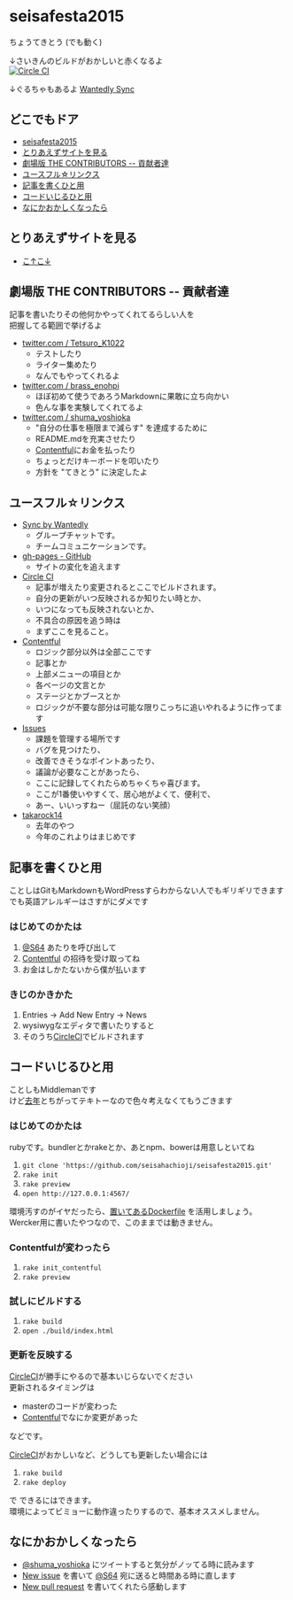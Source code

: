 # seisafesta2015

ちょうてきとう (でも動く)

↓さいきんのビルドがおかしいと赤くなるよ  
[![Circle CI](https://circleci.com/gh/seisahachioji/seisafesta2015/tree/master.svg?style=svg)](https://circleci.com/gh/seisahachioji/seisafesta2015/tree/master)

↓ぐるちゃもあるよ
[Wantedly Sync](#ユースフルリンクス)

## どこでもドア
- [seisafesta2015](#seisafesta2015)
- [とりあえずサイトを見る](#とりあえずサイトを見る)
- [劇場版 THE CONTRIBUTORS -- 貢献者達](#劇場版-the-contributors----貢献者達)
- [ユースフル☆リンクス](#ユースフルリンクス)
- [記事を書くひと用](#記事を書くひと用)
- [コードいじるひと用](#コードいじるひと用)
- [なにかおかしくなったら](#なにかおかしくなったら)

## とりあえずサイトを見る
- [こ↑こ↓](http://seisahachioji.github.io/seisafesta2015/)

## 劇場版 THE CONTRIBUTORS -- 貢献者達
記事を書いたりその他何かやってくれてるらしい人を  
把握してる範囲で挙げるよ

- [twitter.com / Tetsuro_K1022](https://twitter.com/Tetsuro_K1022)
  - テストしたり
  - ライター集めたり
  - なんでもやってくれるよ
- [twitter.com / brass_enohpi](https://twitter.com/brass_enohpi)
  - ほぼ初めて使うであろうMarkdownに果敢に立ち向かい
  - 色んな事を実験してくれてるよ
- [twitter.com / shuma_yoshioka](https://twitter.com/shuma_yoshioka)
  - "自分の仕事を極限まで減らす" を達成するために
  - README.mdを充実させたり
  - [Contentful](#ユースフルリンクス)にお金を払ったり
  - ちょっとだけキーボードを叩いたり
  - 方針を "てきとう" に決定したよ

## ユースフル☆リンクス
- [Sync by Wantedly](http://bit.ly/1MTaa0z)
  - グループチャットです。
  - チームコミュニケーションです。
- [gh-pages - GitHub](https://github.com/seisahachioji/seisafesta2015/commits/gh-pages)
  - サイトの変化を追えます
- [Circle CI](https://circleci.com/gh/seisahachioji/seisafesta2015/tree/master)
  - 記事が増えたり変更されるとここでビルドされます。
  - 自分の更新がいつ反映されるか知りたい時とか、
  - いつになっても反映されないとか、
  - 不具合の原因を追う時は
  - まずここを見ること。
- [Contentful](https://app.contentful.com/spaces/culruq1g10hg)
  - ロジック部分以外は全部ここです
  - 記事とか
  - 上部メニューの項目とか
  - 各ページの文言とか
  - ステージとかブースとか
  - ロジックが不要な部分は可能な限りこっちに追いやれるように作ってます
- [Issues](https://github.com/seisahachioji/seisafesta2015/issues)
  - 課題を管理する場所です
  - バグを見つけたり、
  - 改善できそうなポイントあったり、
  - 議論が必要なことがあったら、
  - ここに記録してくれたらめちゃくちゃ喜びます。
  - ここが1番使いやすくて、居心地がよくて、便利で、
  - あー、いいっすねー（屈託のない笑顔）
- [takarock14](https://github.com/seisahachioji/takarock14)
  - 去年のやつ
  - 今年のこれよりはまじめです

## 記事を書くひと用
ことしはGitもMarkdownもWordPressすらわからない人でもギリギリできます  
でも英語アレルギーはさすがにダメです

### はじめてのかたは
1. [@S64](github.com/S64) あたりを呼び出して
2. [Contentful](https://app.contentful.com/spaces/culruq1g10hg) の招待を受け取ってね
3. お金はしかたないから僕が払います

### きじのかきかた
1. Entries -> Add New Entry -> News
2. wysiwygなエディタで書いたりすると
3. そのうち[CircleCI](#ユースフルリンクス)でビルドされます

## コードいじるひと用
ことしもMiddlemanです  
けど[去年](#ユースフルリンクス)とちがってテキトーなので色々考えなくてもうごきます

### はじめてのかたは
rubyです。bundlerとかrakeとか、あとnpm、bowerは用意しといてね

1. `git clone 'https://github.com/seisahachioji/seisafesta2015.git'`
2. `rake init`
3. `rake preview`
4. `open http://127.0.0.1:4567/`

環境汚すのがイヤだったら、[置いてあるDockerfile](./Dockerfile) を活用しましょう。  
Wercker用に書いたやつなので、このままでは動きません。

### Contentfulが変わったら
1. `rake init_contentful`
2. `rake preview`

### 試しにビルドする
1. `rake build`
2. `open ./build/index.html`

### 更新を反映する
[CircleCI](#ユースフルリンクス)が勝手にやるので基本いじらないでください  
更新されるタイミングは

- masterのコードが変わった
- [Contentful](#ユースフルリンクス)でなにか変更があった

などです。

[CircleCI](#ユースフルリンクス)がおかしいなど、どうしても更新したい場合には

1. `rake build`
2. `rake deploy`

で できるにはできます。  
環境によってビミョーに動作違ったりするので、基本オススメしません。

## なにかおかしくなったら
- [@shuma_yoshioka](https://twitter.com/shuma_yoshioka) にツイートすると気分がノッてる時に読みます  
- [New issue](../..//issues) を書いて [@S64](https://github.com/S64) 宛に送ると時間ある時に直します  
- [New pull request](../../pulls) を書いてくれたら感動します
